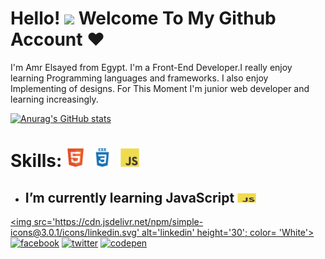 # Hello! <img src="https://raw.githubusercontent.com/MartinHeinz/MartinHeinz/master/wave.gif" width="30px"> Welcome To My Github Account ♥



I'm Amr Elsayed from Egypt. I'm a Front-End Developer.I really enjoy learning Programming languages and frameworks.  I also enjoy Implementing of designs. For This Moment I'm junior web developer and learning increasingly. 

[![Anurag's GitHub stats](https://github-readme-stats.vercel.app/api?username=AmrSayed74)](https://github.com/anuraghazra/github-readme-stats)

# Skills: <img src="https://github.com/devicons/devicon/blob/master/icons/html5/html5-original.svg" title="HTML5" alt="HTML" width="30" height="30"/>&nbsp; <img src="https://github.com/devicons/devicon/blob/master/icons/css3/css3-plain-wordmark.svg"  title="CSS3" alt="CSS" width="30" height="30"/>&nbsp; <img src="https://github.com/devicons/devicon/blob/master/icons/javascript/javascript-original.svg" title="JavaScript" alt="JavaScript" width="30" height="30"/>&nbsp;

- ## I’m currently learning JavaScript <img src="https://github.com/devicons/devicon/blob/master/icons/javascript/javascript-original.svg" title="JavaScript" alt="JavaScript" width="30" height="15"/>&nbsp;


[<img src='https://cdn.jsdelivr.net/npm/simple-icons@3.0.1/icons/linkedin.svg' alt='linkedin' height='30'; color= 'White'>](https://www.linkedin.com/in/amr-elsayed74/)  [<img src='https://cdn.jsdelivr.net/npm/simple-icons@3.0.1/icons/facebook.svg' alt='facebook' height='30'>](https://www.facebook.com/DevAmr74)  [<img src='https://cdn.jsdelivr.net/npm/simple-icons@3.0.1/icons/twitter.svg' alt='twitter' height='30'>](https://twitter.com/Amr_ElSsyed)  [<img src='https://cdn.jsdelivr.net/npm/simple-icons@3.0.1/icons/codepen.svg' alt='codepen' height='30'>](https://codepen.io/amrsayed74)  



